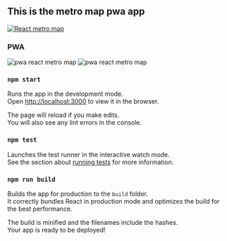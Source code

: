 ## This is the metro map pwa app
[![React metro map](https://i.gyazo.com/cf8e4e6e9e2d83471d47cbc5be84a29f.gif)](https://gyazo.com/cf8e4e6e9e2d83471d47cbc5be84a29f)

### PWA
![pwa react metro map](https://i.imgur.com/9X5wG8q.png)
![pwa react metro map](https://i.imgur.com/ASGgOie.png)

### `npm start`

Runs the app in the development mode.<br>
Open [http://localhost:3000](http://localhost:3000) to view it in the browser.

The page will reload if you make edits.<br>
You will also see any lint errors in the console.

### `npm test`

Launches the test runner in the interactive watch mode.<br>
See the section about [running tests](#running-tests) for more information.

### `npm run build`

Builds the app for production to the `build` folder.<br>
It correctly bundles React in production mode and optimizes the build for the best performance.

The build is minified and the filenames include the hashes.<br>
Your app is ready to be deployed!

